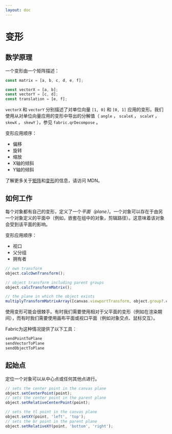 ```yaml
---
layout: doc
---
```


# 变形

## 数学原理

一个变形由一个矩阵描述：

```ts
const matrix = [a, b, c, d, e, f];

const vectorX = [a, b];
const vectorY = [c, d];
const translation = [e, f];
```

`vectorX` 和 `vectorY` 分别描述了对单位向量 `[1, 0]` 和 `[0, 1]` 应用的变形。我们使用从对单位向量应用的变形中导出的分解值（ `angle` ， `scaleX` ， `scaleY` ， `skewX` ， `skewY` ），参见 `fabric.qrDecompose` 。

变形应用顺序：

- 偏移
- 旋转
- 缩放
- X轴的倾斜
- Y轴的倾斜

了解更多关于[矩阵]和[变形]的信息，请访问 MDN。

## 如何工作

每个对象都有自己的变形，定义了一个*平面（plane）*。一个对象可以存在于由另一个对象定义的平面中（例如，嵌套在组中的对象，剪辑路径）。这意味着该对象会受到该平面的影响。

变形应用顺序：

- 视口
- 父分组
- 拥有者

```ts
// own transform
object.calcOwnTransform();

// object transform including parent groups
object.calcTransformMatrix();

// the plane in which the object exists
multiplyTransformMatrixArray([canvas.viewportTransform, object.group?.calcTransformMatrix()]);
```

使用变形可能会很棘手。有时我们需要使用相对于父平面的变形（例如在渲染期间），而有时我们需要使用画布平面或视口平面（例如对象交点、鼠标交互）。

Fabric为这种情况提供了以下工具：

```ts
sendPointToPlane
sendVectorToPlane
sendObjectToPlane
```

## 起始点

定位一个对象可以从中心点或任何其他点进行。

```ts
// sets the center point in the canvas plane
object.setCenterPoint(point);
// sets the center point in the parent plane
object.setRelativeCenterPoint(point);

// sets the tl point in the canvas plane
object.setXY(point, 'left', 'top');
// sets the br point in the parent plane
object.setRelativeXY(point, 'bottom', 'right');
```

[变形]: https://developer.mozilla.org/en-US/docs/Web/API/Canvas_API/Tutorial/Transformations#transforms
[矩阵]: https://developer.mozilla.org/en-US/docs/Web/API/WebGL_API/Matrix_math_for_the_web

